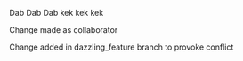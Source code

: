 Dab Dab Dab
kek kek kek

Change made as collaborator

Change added in dazzling_feature branch to provoke conflict

